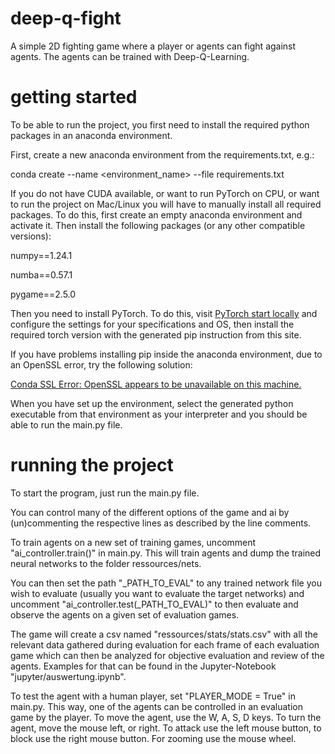 # deep-q-fight
A simple 2D fighting game where a player or agents can fight against agents. The agents can be trained with Deep-Q-Learning.

# getting started
To be able to run the project, you first need to install the required python packages in an anaconda environment.

First, create a new anaconda environment from the requirements.txt, e.g.:

conda create --name <environment_name> --file requirements.txt

If you do not have CUDA available, or want to run PyTorch on CPU, or want to run the project on Mac/Linux you will have to manually install all required packages.
To do this, first create an empty anaconda environment and activate it. Then install the following packages (or any other compatible versions):

numpy==1.24.1

numba==0.57.1

pygame==2.5.0

Then you need to install PyTorch. To do this, visit [PyTorch start locally](https://pytorch.org/get-started/locally/) and configure the settings for your
specifications and OS, then install the required torch version with the generated pip instruction from this site.

If you have problems installing pip inside the anaconda environment, due to an OpenSSL error, try the following solution:

[Conda SSL Error: OpenSSL appears to be unavailable on this machine.](https://github.com/conda/conda/issues/11982#issuecomment-1285538983)

When you have set up the environment, select the generated python executable from that environment as your interpreter and you should be able to run the main.py file.

# running the project
To start the program, just run the main.py file.

You can control many of the different options of the game and ai by (un)commenting the respective lines as described by the line comments.

To train agents on a new set of training games, uncomment "ai_controller.train()" in main.py. This will train agents and dump the trained neural networks to the folder ressources/nets.

You can then set the path "_PATH_TO_EVAL" to any trained network file you wish to evaluate (usually you want to evaluate the target networks) and uncomment "ai_controller.test(_PATH_TO_EVAL)"
to then evaluate and observe the agents on a given set of evaluation games.

The game will create a csv named "ressources/stats/stats.csv" with all the relevant data gathered during evaluation for each frame of each evaluation game which can then be analyzed for
objective evaluation and review of the agents. Examples for that can be found in the Jupyter-Notebook "jupyter/auswertung.ipynb".

To test the agent with a human player, set "PLAYER_MODE = True" in main.py. This way, one of the agents can be controlled in an evaluation game by the player. To move the agent, use
the W, A, S, D keys. To turn the agent, move the mouse left, or right. To attack use the left mouse button, to block use the right mouse button. For zooming use the mouse wheel.
